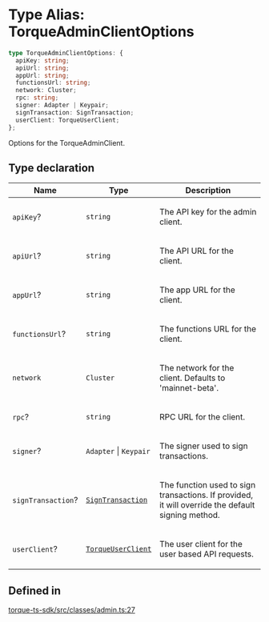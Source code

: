 # Type Alias: TorqueAdminClientOptions

```ts
type TorqueAdminClientOptions: {
  apiKey: string;
  apiUrl: string;
  appUrl: string;
  functionsUrl: string;
  network: Cluster;
  rpc: string;
  signer: Adapter | Keypair;
  signTransaction: SignTransaction;
  userClient: TorqueUserClient;
};
```

Options for the TorqueAdminClient.

## Type declaration

<table>
<thead>
<tr>
<th>Name</th>
<th>Type</th>
<th>Description</th>
</tr>
</thead>
<tbody>
<tr>
<td>

`apiKey`?

</td>
<td>

`string`

</td>
<td>

The API key for the admin client.

</td>
</tr>
<tr>
<td>

`apiUrl`?

</td>
<td>

`string`

</td>
<td>

The API URL for the client.

</td>
</tr>
<tr>
<td>

`appUrl`?

</td>
<td>

`string`

</td>
<td>

The app URL for the client.

</td>
</tr>
<tr>
<td>

`functionsUrl`?

</td>
<td>

`string`

</td>
<td>

The functions URL for the client.

</td>
</tr>
<tr>
<td>

`network`

</td>
<td>

`Cluster`

</td>
<td>

The network for the client. Defaults to 'mainnet-beta'.

</td>
</tr>
<tr>
<td>

`rpc`?

</td>
<td>

`string`

</td>
<td>

RPC URL for the client.

</td>
</tr>
<tr>
<td>

`signer`?

</td>
<td>

`Adapter` \| `Keypair`

</td>
<td>

The signer used to sign transactions.

</td>
</tr>
<tr>
<td>

`signTransaction`?

</td>
<td>

[`SignTransaction`](SignTransaction.md)

</td>
<td>

The function used to sign transactions. If provided, it will override the default signing method.

</td>
</tr>
<tr>
<td>

`userClient`?

</td>
<td>

[`TorqueUserClient`](../classes/TorqueUserClient.md)

</td>
<td>

The user client for the user based API requests.

</td>
</tr>
</tbody>
</table>

## Defined in

[torque-ts-sdk/src/classes/admin.ts:27](https://github.com/torque-labs/torque-ts-sdk/blob/e34efdf278512e8a58bacdba966e9cd90b1db20a/src/classes/admin.ts#L27)
